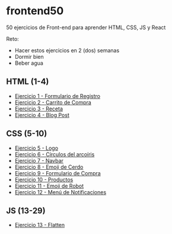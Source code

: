 # frontend50
50 ejercicios de Front-end para aprender HTML, CSS, JS y React

Reto:
- Hacer estos ejercicios en 2 (dos) semanas
- Dormir bien
- Beber agua

## HTML (1-4)
- [Ejercicio 1 - Formulario de Registro](./html/1-signup-form.md)
- [Ejercicio 2 - Carrito de Compra](./html/2-item-cart.md)
- [Ejercicio 3 - Receta](./html/3-recipe.md)
- [Ejercicio 4 - Blog Post](./html/4-blog-post.md)

## CSS (5-10)

- [Ejercicio 5 - Logo](./css/1-logo.md)
- [Ejercicio 6 - Círculos del arcoíris](./css/2-rainbow-circles.md)
- [Ejercicio 7 - Navbar](./css/3-navbar.md)
- [Ejercicio 8 - Emoji de Cerdo](./css/4-pig-emoji.md)
- [Ejercicio 9 - Formulario de Compra](./css/5-purchase-form.md)
- [Ejercicio 10 - Productos](./css/6-products.md)
- [Ejercicio 11 - Emoji de Robot](./css/7-robot-emoji.md)
- [Ejercicio 12 - Menú de Notificaciones](./css/8-notifications.md)

## JS (13-29)

- [Ejercicio 13 - Flatten ](./js/1-flatten.md)